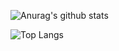 ![Anurag's github stats](https://github-readme-stats-theta-green.vercel.app/api?username=Mokuichi147&count_private=true&show_icons=true&theme=vue)

![Top Langs](https://github-readme-stats-theta-green.vercel.app/api/top-langs/?username=Mokuichi147&layout=compact&theme=vue)
